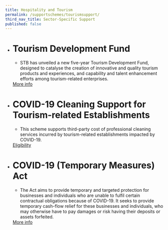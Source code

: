 ```yaml
---
title: Hospitality and Tourism 
permalink: /supportschemes/tourismsupport/
third_nav_title: Sector-Specific Support
published: false
---
```


<div class="gobizfinapplyTable">
  <ul class="gobizfinapplyTable-firstTable">
    <li class="gobizfinapplyTable-firstTable_table">
      <h1 class="gobizfinapplyTable-firstTable_table__header">Tourism Development Fund</h1>
      <ul class="gobizfinapplyTable-firstTable_table__options">
        <li>STB has unveiled a new five-year Tourism Development Fund, designed to catalyse the creation of innovative and quality tourism products and experiences, and capability and talent enhancement efforts among tourism-related enterprises.</li>
      </ul>
      <a href="https://go.gov.sg/tourism2"><div class="gobizfinapplyTable-firstTable_table__getstart">More info</div></a>
    </li>
  </ul>
</div>

<div class="gobizfinapplyTable">
  <ul class="gobizfinapplyTable-firstTable">
    <li class="gobizfinapplyTable-firstTable_table">
      <h1 class="gobizfinapplyTable-firstTable_table__header">COVID-19 Cleaning Support for Tourism-related Establishments</h1>
      <ul class="gobizfinapplyTable-firstTable_table__options">
        <li>This scheme supports third-party cost of professional cleaning services incurred by tourism-related establishments impacted by COVID-19.</li>
      </ul>
      <a href="https://go.gov.sg/tourism5"><div class="gobizfinapplyTable-firstTable_table__getstart">Eligibility</div></a>
    </li>
  </ul>
</div>

<div class="gobizfinapplyTable">
  <ul class="gobizfinapplyTable-firstTable">
    <li class="gobizfinapplyTable-firstTable_table">
      <h1 class="gobizfinapplyTable-firstTable_table__header">COVID-19 (Temporary Measures) Act</h1>
      <ul class="gobizfinapplyTable-firstTable_table__options">
        <li>The Act aims to provide temporary and targeted protection for businesses and individuals who are unable to fulfil certain contractual obligations because of COVID-19. It seeks to provide temporary cash-flow relief for these businesses and individuals, who may otherwise have to pay damages or risk having their deposits or assets forfeited.</li>
      </ul>
      <a href="https://go.gov.sg/tourism3"><div class="gobizfinapplyTable-firstTable_table__getstart">More info</div></a>
    </li>
  </ul>
</div>